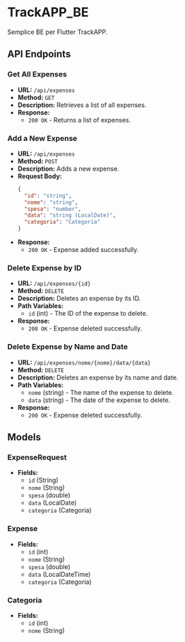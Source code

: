 # TrackAPP_BE

Semplice BE per Flutter TrackAPP.

## API Endpoints

### Get All Expenses
- **URL:** `/api/expenses`
- **Method:** `GET`
- **Description:** Retrieves a list of all expenses.
- **Response:**
  - `200 OK` - Returns a list of expenses.

### Add a New Expense
- **URL:** `/api/expenses`
- **Method:** `POST`
- **Description:** Adds a new expense.
- **Request Body:**
  ```json
  {
    "id": "string",
    "nome": "string",
    "spesa": "number",
    "data": "string (LocalDate)",
    "categoria": "Categoria"
  }
  ```
- **Response:**
    - `200 OK` - Expense added successfully.

### Delete Expense by ID
- **URL:** `/api/expenses/{id}`
- **Method:** `DELETE`
- **Description:** Deletes an expense by its ID.
- **Path Variables:**
    - `id` (int) - The ID of the expense to delete.
- **Response:**
    - `200 OK` - Expense deleted successfully.

### Delete Expense by Name and Date
- **URL:** `/api/expenses/nome/{nome}/data/{data}`
- **Method:** `DELETE`
- **Description:** Deletes an expense by its name and date.
- **Path Variables:**
    - `nome` (string) - The name of the expense to delete.
    - `data` (string) - The date of the expense to delete.
- **Response:**
    - `200 OK` - Expense deleted successfully.

## Models

### ExpenseRequest
- **Fields:**
    - `id` (String)
    - `nome` (String)
    - `spesa` (double)
    - `data` (LocalDate)
    - `categoria` (Categoria)

### Expense
- **Fields:**
    - `id` (int)
    - `nome` (String)
    - `spesa` (double)
    - `data` (LocalDateTime)
    - `categoria` (Categoria)

### Categoria
- **Fields:**
    - `id` (int)
    - `nome` (String)
